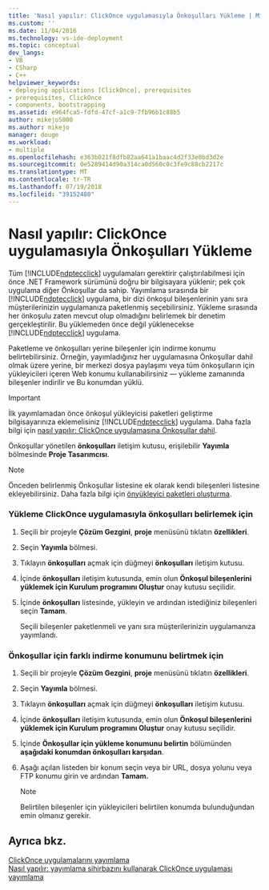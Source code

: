 ```yaml
---
title: 'Nasıl yapılır: ClickOnce uygulamasıyla Önkoşulları Yükleme | Microsoft Docs'
ms.custom: ''
ms.date: 11/04/2016
ms.technology: vs-ide-deployment
ms.topic: conceptual
dev_langs:
- VB
- CSharp
- C++
helpviewer_keywords:
- deploying applications [ClickOnce], prerequisites
- prerequisites, ClickOnce
- components, bootstrapping
ms.assetid: e964fca5-fdfd-47cf-a1c9-7fb96b1c88b5
author: mikejo5000
ms.author: mikejo
manager: douge
ms.workload:
- multiple
ms.openlocfilehash: e363b021f8dfb82aa641a1baac4d2f33e0bd3d2e
ms.sourcegitcommit: 0e5289414d90a314ca0d560c0c3fe9c88cb2217c
ms.translationtype: MT
ms.contentlocale: tr-TR
ms.lasthandoff: 07/19/2018
ms.locfileid: "39152480"
---
```

# <a name="how-to-install-prerequisites-with-a-clickonce-application"></a>Nasıl yapılır: ClickOnce uygulamasıyla Önkoşulları Yükleme
Tüm [!INCLUDE[ndptecclick](../deployment/includes/ndptecclick_md.md)] uygulamaları gerektirir çalıştırılabilmesi için önce .NET Framework sürümünü doğru bir bilgisayara yüklenir; pek çok uygulama diğer Önkoşullar da sahip. Yayımlama sırasında bir [!INCLUDE[ndptecclick](../deployment/includes/ndptecclick_md.md)] uygulama, bir dizi önkoşul bileşenlerinin yanı sıra müşterilerinizin uygulamanıza paketlenmiş seçebilirsiniz. Yükleme sırasında her önkoşulu zaten mevcut olup olmadığını belirlemek bir denetim gerçekleştirilir. Bu yüklemeden önce değil yüklenecekse [!INCLUDE[ndptecclick](../deployment/includes/ndptecclick_md.md)] uygulama.  
  
 Paketleme ve önkoşulları yerine bileşenler için indirme konumu belirtebilirsiniz. Örneğin, yayımladığınız her uygulamasına Önkoşullar dahil olmak üzere yerine, bir merkezi dosya paylaşımı veya tüm önkoşulların için yükleyicileri içeren Web konumu kullanabilirsiniz — yükleme zamanında bileşenler indirilir ve Bu konumdan yüklü.  
  
> [!IMPORTANT]
>  İlk yayımlamadan önce önkoşul yükleyicisi paketleri geliştirme bilgisayarınıza eklemelisiniz [!INCLUDE[ndptecclick](../deployment/includes/ndptecclick_md.md)] uygulama. Daha fazla bilgi için [nasıl yapılır: ClickOnce uygulamasına Önkoşullar dahil](../deployment/how-to-include-prerequisites-with-a-clickonce-application.md).  
  
 Önkoşullar yönetilen **önkoşulları** iletişim kutusu, erişilebilir **Yayımla** bölmesinde **Proje Tasarımcısı**.  
  
> [!NOTE]
>  Önceden belirlenmiş Önkoşullar listesine ek olarak kendi bileşenleri listesine ekleyebilirsiniz. Daha fazla bilgi için [önyükleyici paketleri oluşturma](../deployment/creating-bootstrapper-packages.md).  
  
### <a name="to-specify-prerequisites-to-install-with-a-clickonce-application"></a>Yükleme ClickOnce uygulamasıyla önkoşulları belirlemek için  
  
1.  Seçili bir projeyle **Çözüm Gezgini**, **proje** menüsünü tıklatın **özellikleri**.  
  
2.  Seçin **Yayımla** bölmesi.  
  
3.  Tıklayın **önkoşulları** açmak için düğmeyi **önkoşulları** iletişim kutusu.  
  
4.  İçinde **önkoşulları** iletişim kutusunda, emin olun **Önkoşul bileşenlerini yüklemek için Kurulum programını Oluştur** onay kutusu seçilidir.  
  
5.  İçinde **önkoşulları** listesinde, yükleyin ve ardından istediğiniz bileşenleri seçin **Tamam**.  
  
     Seçili bileşenler paketlenmeli ve yanı sıra müşterilerinizin uygulamanıza yayımlandı.  
  
### <a name="to-specify-a-different-download-location-for-prerequisites"></a>Önkoşullar için farklı indirme konumunu belirtmek için  
  
1.  Seçili bir projeyle **Çözüm Gezgini**, **proje** menüsünü tıklatın **özellikleri**.  
  
2.  Seçin **Yayımla** bölmesi.  
  
3.  Tıklayın **önkoşulları** açmak için düğmeyi **önkoşulları** iletişim kutusu.  
  
4.  İçinde **önkoşulları** iletişim kutusunda, emin olun **Önkoşul bileşenlerini yüklemek için Kurulum programını Oluştur** onay kutusu seçilidir.  
  
5.  İçinde **Önkoşullar için yükleme konumunu belirtin** bölümünden **aşağıdaki konumdan önkoşulları karşıdan**.  
  
6.  Aşağı açılan listeden bir konum seçin veya bir URL, dosya yolunu veya FTP konumu girin ve ardından **Tamam.**  
  
    > [!NOTE]
    >  Belirtilen bileşenler için yükleyicileri belirtilen konumda bulunduğundan emin olmanız gerekir.  
  
## <a name="see-also"></a>Ayrıca bkz.  
 [ClickOnce uygulamalarını yayımlama](../deployment/publishing-clickonce-applications.md)   
 [Nasıl yapılır: yayımlama sihirbazını kullanarak ClickOnce uygulaması yayımlama](../deployment/how-to-publish-a-clickonce-application-using-the-publish-wizard.md)